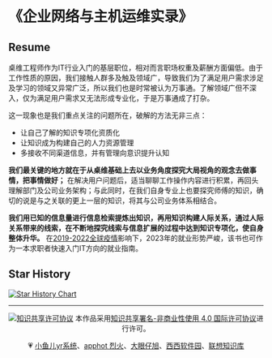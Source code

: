 # 《企业网络与主机运维实录》

## Resume

桌维工程师作为IT行业入门的基层职位，相对而言职场权重及薪酬方面偏低。由于工作性质的原因，我们接触人群多及触及领域广，导致我们为了满足用户需求涉足及学习的领域又异常广泛，所以我们也是时常被认为万事通。了解领域广但不深入，仅为满足用户需求又无法形成专业化，于是万事通成了打杂。

这一现象也是我们重点关注的问题所在，破解的方法无非三点：

* 让自己了解的知识专项化资质化
* 让知识成为构建自己的人力资源管理
* 多接收不同渠道信息，并有管理向意识提升认知

**我们最关键的地方就在于从桌维基础上去以业务角度探究大局视角的观念去做事情，把事情做好；** 在解决用户问题后，适当聊聊工作操作内容进行积累，再回头理解部门及公司业务架构；与此同时，在我们自身专业上也要探究师傅的知识，确切的说是与之关联的更上一层的知识，将其与公司业务体系相结合。

**我们用已知的信息量进行信息检索提炼出知识，再用知识构建人际关系，通过人际关系带来的线索，在不断地探究线索与信息扩展的过程中达到知识专项化，使自身整体升华。** 在[2019-2022全球疫情](https://zh.wikipedia.org/zh-hans/2019冠状病毒病疫情)影响下，2023年的就业形势严峻，该书也可作为一本求职者快速入门IT方向的就业指南。

## Star History

[![Star History Chart](https://api.star-history.com/svg?repos=hoochanlon/helpdesk-guide&type=Date)](https://star-history.com/#hoochanlon/helpdesk-guide&Date)

---

<div align="center">

<a rel="license" href="http://creativecommons.org/licenses/by-nc/4.0/"><img alt="知识共享许可协议" style="border-width:0" src="https://i.creativecommons.org/l/by-nc/4.0/80x15.png" /></a> 本作品采用<a rel="license" href="http://creativecommons.org/licenses/by-nc/4.0/">知识共享署名-非商业性使用 4.0 国际许可协议</a>进行许可。

 💗 [小鱼儿yr系统](https://www.yrxitong.com)、[apphot 烈火](https://apphot.cc)、[大眼仔旭](http://www.dayanzai.me)、[西西软件园](https://www.cr173.com)、[联想知识库](https://iknow.lenovo.com.cn/detail/kd_26394.html)

</div>



